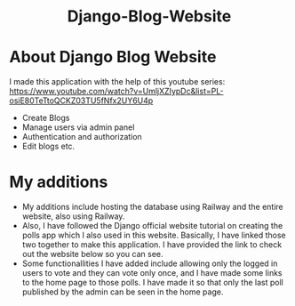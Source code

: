 <h1 align="center"> Django-Blog-Website </h1>

# About Django Blog Website
I made this application with the help of this youtube series: https://www.youtube.com/watch?v=UmljXZIypDc&list=PL-osiE80TeTtoQCKZ03TU5fNfx2UY6U4p
- Create Blogs
- Manage users via admin panel
- Authentication and authorization
- Edit blogs etc.

# My additions 
- My additions include hosting the database using Railway and the entire website, also using Railway.
- Also, I have followed the Django official website tutorial on creating the polls app which I also used in this website.
Basically, I have linked those two together to make this application. I have provided the link to check out the website below so you can see.
- Some functionallities I have added include allowing only the logged in users to vote and they can vote only once, and I have made some links to the home page to 
those polls. I have made it so that only the last poll published by the admin can be seen in the home page. 


<!--
# Conclusion
Blog Website with Admin Functionallities
This application was a very good learning experience for me.
# 🚀 Live Link
You can check out the website by visiting the following link: https://web-production-7f57.up.railway.app/
-->
